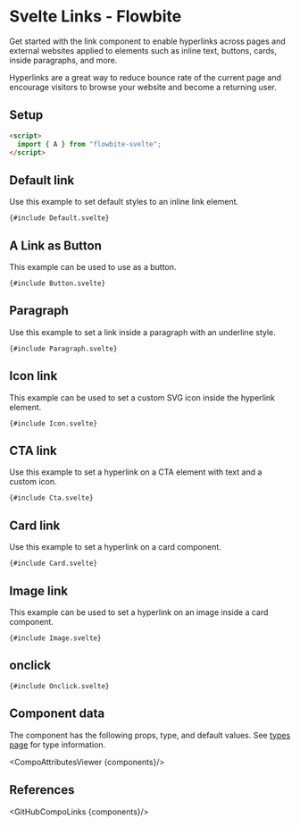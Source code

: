 # Svelte Links - Flowbite


Get started with the link component to enable hyperlinks across pages and external websites applied to elements such as inline text, buttons, cards, inside paragraphs, and more.

Hyperlinks are a great way to reduce bounce rate of the current page and encourage visitors to browse your website and become a returning user.

## Setup

```html
<script>
  import { A } from "flowbite-svelte";
</script>
```

## Default link

Use this example to set default styles to an inline link element.

```svelte
{#include Default.svelte}
```

## A Link as Button

This example can be used to use as a button.

```svelte
{#include Button.svelte}
```

## Paragraph

Use this example to set a link inside a paragraph with an underline style.

```svelte
{#include Paragraph.svelte}
```

## Icon link

This example can be used to set a custom SVG icon inside the hyperlink element.

```svelte
{#include Icon.svelte}
```

## CTA link

Use this example to set a hyperlink on a CTA element with text and a custom icon.

```svelte
{#include Cta.svelte}
```

## Card link

Use this example to set a hyperlink on a card component.

```svelte
{#include Card.svelte}
```

## Image link

This example can be used to set a hyperlink on an image inside a card component.

```svelte
{#include Image.svelte}
```

## onclick

```svelte
{#include Onclick.svelte}
```

## Component data

The component has the following props, type, and default values. See [types page](/docs/pages/typescript) for type information.

<CompoAttributesViewer {components}/>

## References

<GitHubCompoLinks {components}/>
